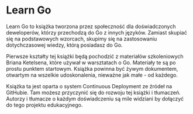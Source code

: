 # Learn Go

Learn Go to książka tworzona przez społeczność dla doświadczonych deweloperów, którzy przechodzą do Go z innych języków. Zamiast skupiać się na podstawowych wzorcach, skupimy się na zastosowaniu dotychczasowej wiedzy, którą posiadasz do Go.

Pierwsze kształty tej książki będą pochodzić z materiałów szkoleniowych Briana Ketelsena, które używał w warsztatach o Go. Materiały te są po prostu punktem startowym. Książka powinna być żywym dokumentem, otwartym na wszelkie udoskonalenia, nieważne jak małe - od każdego.

Książka ta jest oparta o system Continuous Deployment ze źródeł na GitHubie. Tam możesz przyczynić się do rozwoju tej książki i tłumaczeń. Autorzy i tłumacze o każdym doświadczeniu są mile widziani by dołączyć do tego projektu edukacyjnego.

